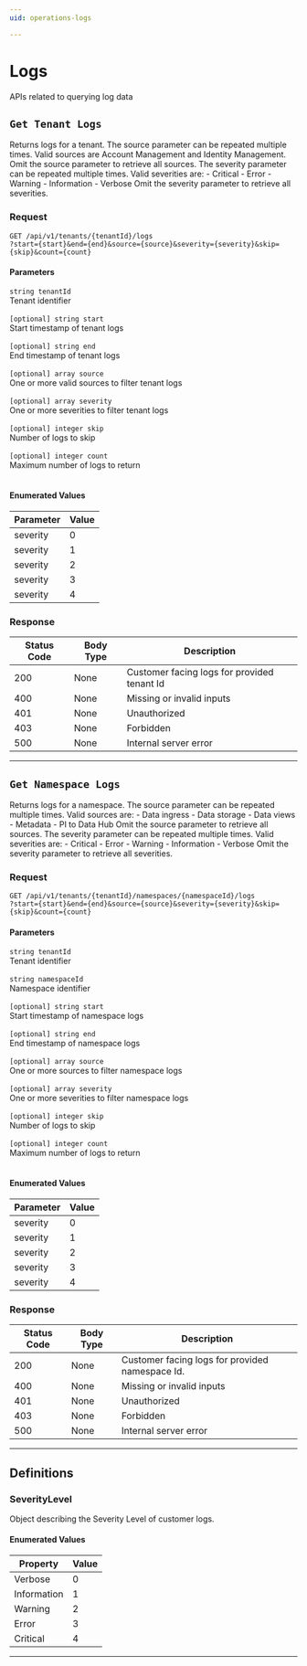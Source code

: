 ```yaml
---
uid: operations-logs

---
```


# Logs
APIs related to querying log data

## `Get Tenant Logs`

<a id="opIdLog_Get Tenant Logs"></a>

Returns logs for a tenant. The source parameter can be repeated multiple times. Valid sources are Account Management and Identity Management. Omit the source parameter to retrieve all sources. The severity parameter can be repeated multiple times. Valid severities are: - Critical - Error - Warning - Information - Verbose Omit the severity parameter to retrieve all severities.

### Request
```text 
GET /api/v1/tenants/{tenantId}/logs
?start={start}&end={end}&source={source}&severity={severity}&skip={skip}&count={count}
```

#### Parameters

`string tenantId`
<br/>Tenant identifier<br/><br/>
`[optional] string start`
<br/>Start timestamp of tenant logs<br/><br/>`[optional] string end`
<br/>End timestamp of tenant logs<br/><br/>`[optional] array source`
<br/>One or more valid sources to filter tenant logs<br/><br/>`[optional] array severity`
<br/>One or more severities to filter tenant logs<br/><br/>`[optional] integer skip`
<br/>Number of logs to skip<br/><br/>`[optional] integer count`
<br/>Maximum number of logs to return<br/><br/>

#### Enumerated Values

|Parameter|Value|
|---|---|
|severity|0|
|severity|1|
|severity|2|
|severity|3|
|severity|4|

### Response

|Status Code|Body Type|Description|
|---|---|---|
|200|None|Customer facing logs for provided tenant Id|
|400|None|Missing or invalid inputs|
|401|None|Unauthorized|
|403|None|Forbidden|
|500|None|Internal server error|

---

## `Get Namespace Logs`

<a id="opIdLog_Get Namespace Logs"></a>

Returns logs for a namespace. The source parameter can be repeated multiple times. Valid sources are: - Data ingress - Data storage - Data views - Metadata - PI to Data Hub Omit the source parameter to retrieve all sources. The severity parameter can be repeated multiple times. Valid severities are: - Critical - Error - Warning - Information - Verbose Omit the severity parameter to retrieve all severities.

### Request
```text 
GET /api/v1/tenants/{tenantId}/namespaces/{namespaceId}/logs
?start={start}&end={end}&source={source}&severity={severity}&skip={skip}&count={count}
```

#### Parameters

`string tenantId`
<br/>Tenant identifier<br/><br/>`string namespaceId`
<br/>Namespace identifier<br/><br/>
`[optional] string start`
<br/>Start timestamp of namespace logs<br/><br/>`[optional] string end`
<br/>End timestamp of namespace logs<br/><br/>`[optional] array source`
<br/>One or more sources to filter namespace logs<br/><br/>`[optional] array severity`
<br/>One or more severities to filter namespace logs<br/><br/>`[optional] integer skip`
<br/>Number of logs to skip<br/><br/>`[optional] integer count`
<br/>Maximum number of logs to return<br/><br/>

#### Enumerated Values

|Parameter|Value|
|---|---|
|severity|0|
|severity|1|
|severity|2|
|severity|3|
|severity|4|

### Response

|Status Code|Body Type|Description|
|---|---|---|
|200|None|Customer facing logs for provided namespace Id.|
|400|None|Missing or invalid inputs|
|401|None|Unauthorized|
|403|None|Forbidden|
|500|None|Internal server error|

---
## Definitions

### SeverityLevel

<a id="schemaseveritylevel"></a>
<a id="schema_SeverityLevel"></a>
<a id="tocSseveritylevel"></a>
<a id="tocsseveritylevel"></a>

Object describing the Severity Level of customer logs.

#### Enumerated Values

|Property|Value|
|---|---|
|Verbose|0|
|Information|1|
|Warning|2|
|Error|3|
|Critical|4|

---


